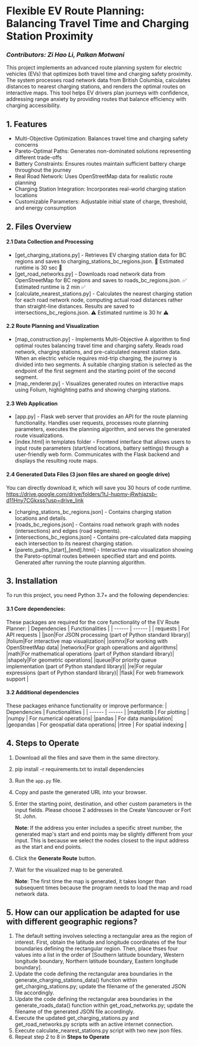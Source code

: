# Flexible EV Route Planning: Balancing Travel Time and Charging Station Proximity
### _Contributors: Zi Hao Li, Palkan Motwani_

This project implements an advanced route planning system for electric vehicles (EVs) that optimizes both travel time and charging safety proximity. The system processes road network data from British Columbia, calculates distances to nearest charging stations, and renders the optimal routes on interactive maps. This tool helps EV drivers plan journeys with confidence, addressing range anxiety by providing routes that balance efficiency with charging accessibility.

## 1. Features

- Multi-Objective Optimization: Balances travel time and charging safety concerns
- Pareto-Optimal Paths: Generates non-dominated solutions representing different trade-offs
- Battery Constraints: Ensures routes maintain sufficient battery charge throughout the journey
- Real Road Network: Uses OpenStreetMap data for realistic route planning
- Charging Station Integration: Incorporates real-world charging station locations
- Customizable Parameters: Adjustable initial state of charge, threshold, and energy consumption

## 2. Files Overview
#### 2.1 Data Collection and Processing
- [get_charging_stations.py] - Retrieves EV charging station data for BC regions and saves to charging_stations_bc_regions.json. 
🚀 Estimated runtime is 30 sec 🚀
- [get_road_networks.py] - Downloads road network data from OpenStreetMap for BC regions and saves to roads_bc_regions.json.
✅  Estimated runtime  is 2 min  ✅ 
- [calculate_nearest_stations.py] - Calculates the nearest charging station for each road network node, computing actual road distances rather than straight-line distances. Results are saved to intersections_bc_regions.json.
⚠️ Estimated runtime is 30 hr ⚠️

#### 2.2 Route Planning and Visualization
- [map_construction.py] - Implements Multi-Objective A algorithm to find optimal routes balancing travel time and charging safety. Reads road network, charging stations, and pre-calculated nearest station data. When an electric vehicle requires mid-trip charging, the journey is divided into two segments. A suitable charging station is selected as the endpoint of the first segment and the starting point of the second segment.
- [map_renderer.py] - Visualizes generated routes on interactive maps using Folium, highlighting paths and showing charging stations.

#### 2.3 Web Application
- [app.py] - Flask web server that provides an API for the route planning functionality. Handles user requests, processes route planning parameters, executes the planning algorithm, and serves the generated route visualizations.
- [index.html] in templates folder - Frontend interface that allows users to input route parameters (start/end locations, battery settings) through a user-friendly web form. Communicates with the Flask backend and displays the resulting route maps.

#### 2.4 Generated Data Files (3 json files are shared on google drive)
You can directly download it, which will save you 30 hours of code runtime.
https://drive.google.com/drive/folders/1tJ-hupmy-jRwhjazsb-d11Hny7CGkxss?usp=drive_link
- [charging_stations_bc_regions.json] - Contains charging station locations and details.
- [roads_bc_regions.json] - Contains road network graph with nodes (intersections) and edges (road segments).
- [intersections_bc_regions.json] - Contains pre-calculated data mapping each intersection to its nearest charging station.
- [pareto_paths_[start]_[end].html] - Interactive map visualization showing the Pareto-optimal routes between specified start and end points. Generated after running the route planning algorithm.


## 3. Installation
To run this project, you need Python 3.7+ and the following dependencies:
#### 3.1 Core dependencies:
These packages are required for the core functionality of the EV Route Planner:
| Dependencies | Functionalities |
| ------ | ------ |
| requests | For API requests |
|json|For JSON processing (part of Python standard library)|
|folium|For interactive map visualization|
|osmnx|For working with OpenStreetMap data|
|networkx|For graph operations and algorithms|
|math|For mathematical operations (part of Python standard library)|
|shapely|For geometric operations|
|queue|For priority queue implementation (part of Python standard library)|
|re|For regular expressions (part of Python standard library)|
|flask| For web framework support |

#### 3.2 Additional dependencies
These packages enhance functionality or improve performance:
| Dependencies | Functionalities |
| ------ | ------ |
|matplotlib | For plotting |
|numpy | For numerical operations|
|pandas | For data manipulation|
|geopandas | For geospatial data operations|
|rtree | For spatial indexing |

## 4. Steps to Operate
1. Download all the files and save them in the same directory.
2. pip install -r requirements.txt to install dependencies
3. Run the `app.py` file.  
4. Copy and paste the generated URL into your browser.  
5. Enter the starting point, destination, and other custom parameters in the input fields. Please choose 2 addresses in the Create Vancouver or Fort St. John.

   **Note**: If the address you enter includes a specific street number, the generated map's start and end points may be slightly different from your input. This is because we select the nodes closest to the input address as the start and end points.
7. Click the **Generate Route** button.  
8. Wait for the visualized map to be generated.

   **Note**: The first time the map is generated, it takes longer than subsequent times because the program needs to load the map and road network data.

## 5. How can our application be adapted for use with different geographic regions?
1. The default setting involves selecting a rectangular area as the region of interest. First, obtain the latitude and longitude coordinates of the four boundaries defining the rectangular region. Then, place thses four values into a list in the order of [Southern latitude boundary, Western longitude boundary, Northern latitude boundary, Eastern longitude boundary].
2. Update the code defining the rectangular area boundaries in the generate_charging_stations_data() function within get_charging_stations.py; update the filename of the generated JSON file accordingly.
3. Update the code defining the rectangular area boundaries in the generate_roads_data() function within get_road_networks.py; update the filename of the generated JSON file accordingly.
4. Execute the updated get_charging_stations.py and get_road_networks.py scripts with an active internet connection.
5. Execute calculate_nearest_stations.py script with two new json files.
6. Repeat step 2 to 8 in **Steps to Operate**

